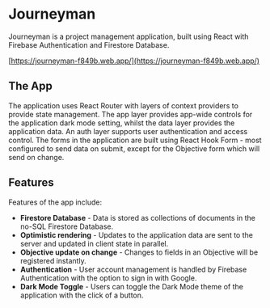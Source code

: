 # Journeyman

Journeyman is a project management application, built using React with Firebase Authentication and Firestore Database.

[https://journeyman-f849b.web.app/](https://journeyman-f849b.web.app/)
 
## The App

The application uses React Router with layers of context providers to provide state management. The app layer provides app-wide controls for the application dark mode setting, whilst the data layer provides the application data. An auth layer supports user authentication and access control. The forms in the application are built using React Hook Form - most configured to send data on submit, except for the Objective form which will send on change.

## Features

Features of the app include:

- **Firestore Database** - Data is stored as collections of documents in the no-SQL Firestore Database. 
- **Optimistic rendering** - Updates to the application data are sent to the server and updated in client state in parallel.
- **Objective update on change** - Changes to fields in an Objective will be registered instantly.
- **Authentication** - User account management is handled by Firebase Authentication with the option to sign in with Google.
- **Dark Mode Toggle** - Users can toggle the Dark Mode theme of the application with the click of a button.
